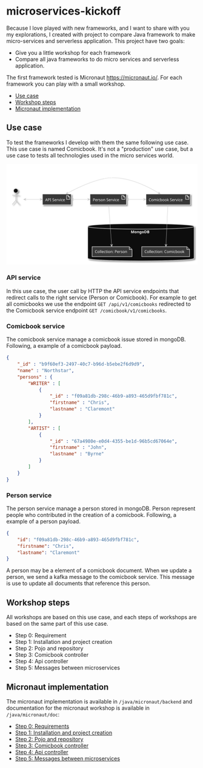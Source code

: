# microservices-kickoff

Because I love played with new frameworks, and I want to share with you my explorations, I created with project to compare Java framework to make micro-services and serverless application.
This project have two goals:
* Give you a little workshop for each framework
* Compare all java frameworks to do micro services and serverless application.

The first framework tested is Micronaut https://micronaut.io/. For each framework you can play with a small workshop.

* [Use case](#use-case)
* [Workshop steps](#workshop-steps)
* [Micronaut implementation](#micronaut-implementation)

## Use case

To test the frameworks I develop with them the same following use case. This use case is named Comicbook. It's not a "production" use case, but a use case to tests all technologies used in the micro services world.

  ![Use case](/doc/images/usecase.svg)

### API service
In this use case, the user call by HTTP the API service endpoints that redirect calls to the right service (Person or Comicbook). For example to get all comicbooks we use the endpoint `GET /api/v1/comicbooks` redirected to the Comicbook service endpoint `GET /comicbook/v1/comicbooks`.

### Comicbook service
The comicbook service manage a comicbook issue stored in mongoDB. Following, a example of a comicbook payload.

```json
{
    "_id" : "b9f60ef3-2497-40c7-b96d-b5ebe2f6d9d9",
    "name" : "Northstar",
    "persons" : {
        "WRITER" : [ 
            {
                "_id" : "f09a81db-298c-46b9-a893-465d9fbf781c",
                "firstname" : "Chris",
                "lastname" : "Claremont"
            }
        ],
        "ARTIST" : [ 
            {
                "_id" : "67a4980e-e0d4-4355-be1d-96b5cd67064e",
                "firstname" : "John",
                "lastname" : "Byrne"
            }
        ]
    }
}
```

### Person service  
The person service manage a person stored in mongoDB. Person represent people who contributed in the creation of a comicbook. Following, a example of a person payload.

```json
{
    "id": "f09a81db-298c-46b9-a893-465d9fbf781c",
    "firstname": "Chris",
    "lastname": "Claremont"
}
```

A person may be a element of a comicbook document. When we update a person, we send a kafka message to the comicbook service. This message is use to update all documents that reference this person. 

## Workshop steps

All workshops are based on this use case, and each steps of workshops are based on the same part of this use case.

* Step 0: Requirement
* Step 1: Installation and project creation
* Step 2: Pojo and repository
* Step 3: Comicbook controller
* Step 4: Api controller
* Step 5: Messages between microservices

## Micronaut implementation

The micronaut implementation is available in `/java/micronaut/backend` and documentation for the micronaut workshop is available in `/java/micronaut/doc`:

* [Step 0: Requirements](/java/micronaut/doc/Step0.md)
* [Step 1: Installation and project creation](/java/micronaut/doc/Step1.md)
* [Step 2: Pojo and repository](/java/micronaut/doc/Step2.md)
* [Step 3: Comicbook controller](/java/micronaut/doc/Step3.md)
* [Step 4: Api controller](/java/micronaut/doc/Step4.md)
* [Step 5: Messages between microservices](/java/micronaut/doc/Step5.md)
